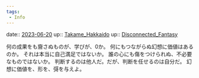 ```yaml
---
tags:
 - Info
---
```


date:: [2023-06-20](/Daily_Note/2023-06-20.md)
up:: [Takame_Hakkaido](../Bar/Novel/Nacaria/Takame_Hakkaido.md)
up:: [Disconnected_Fantasy](../Bar/Novel/Topics/Disconnected_Fantasy.md)

何の成果をも齎さぬものが、学びが、0か。
何にもつながらぬ幻想に価値はあるのか。
それは本当に自己満足ではないか。
誰の心にも傷をつけられぬ、不必要なものではないか。
判断するのは他人だ。だが、判断を任せるのは自分だ。
幻想に価値を、形を、彁を与えよ。